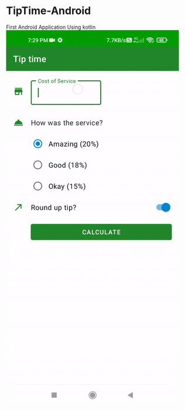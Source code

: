# TipTime-Android
First Android Application Using kotlin
![App Preview](https://github.com/Ramakrishnan-subbaiah/TipTime-Android/blob/master/Screenrecorder-2023-03-10-19-29.GIF)
